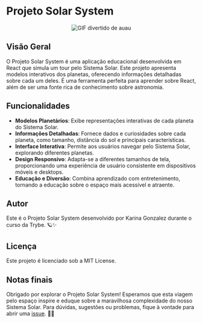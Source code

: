 # Projeto Solar System
<p align="center">
  <img src="https://media.tenor.com/9X-I0mcc_OgAAAAC/dog-funny.gif" alt="GIF divertido de auau"/>
</p>

## Visão Geral
O Projeto Solar System é uma aplicação educacional desenvolvida em React que simula um tour pelo Sistema Solar. Este projeto apresenta modelos interativos dos planetas, oferecendo informações detalhadas sobre cada um deles. É uma ferramenta perfeita para aprender sobre React, além de ser uma fonte rica de conhecimento sobre astronomia.

## Funcionalidades
- **Modelos Planetários**: Exibe representações interativas de cada planeta do Sistema Solar.
- **Informações Detalhadas**: Fornece dados e curiosidades sobre cada planeta, como tamanho, distância do sol e principais características.
- **Interface Interativa**: Permite aos usuários navegar pelo Sistema Solar, explorando diferentes planetas.
- **Design Responsivo**: Adapta-se a diferentes tamanhos de tela, proporcionando uma experiência de usuário consistente em dispositivos móveis e desktops.
- **Educação e Diversão**: Combina aprendizado com entretenimento, tornando a educação sobre o espaço mais acessível e atraente.

## Autor
Este é o Projeto Solar System desenvolvido por Karina Gonzalez durante o curso da Trybe. 🪐✨

## Licença
Este projeto é licenciado sob a MIT License.

## Notas finais
Obrigado por explorar o Projeto Solar System! Esperamos que esta viagem pelo espaço inspire e eduque sobre a maravilhosa complexidade do nosso Sistema Solar. Para dúvidas, sugestões ou problemas, fique à vontade para abrir uma [issue](https://github.com/KarinaGonzalez99/Projeto-Solar-System/issues). 🚀🌌

